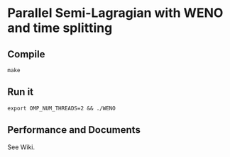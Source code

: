 Parallel Semi-Lagragian with WENO and time splitting
===

Compile
---
```
make
```

Run it
---
```
export OMP_NUM_THREADS=2 && ./WENO
```

Performance and Documents
---
See Wiki.
